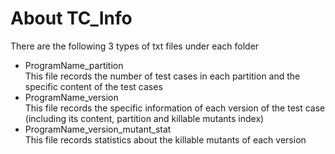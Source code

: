 # About TC_Info
There are the following 3 types of txt files under each folder
- ProgramName_partition  
This file records the number of test cases in each partition and the specific content of the test cases
- ProgramName_version  
This file records the specific information of each version of the test case (including its content, partition and killable mutants index)
- ProgramName_version_mutant_stat  
This file records statistics about the killable mutants of each version  